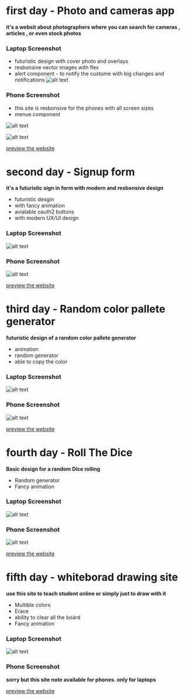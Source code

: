 # first day - Photo and cameras app

**it's a websit about photographers where you can search for cameras , articles , or even stock photos**

### Laptop Screenshot

- futuristic design with cover photo and overlays
- resbonsive vector images with flex
- alert component - to notify the custome with big changes and notifications
  ![alt text](https://github.com/losefor/7days7websites-challenge/blob/master/day-1/files/laptop.png?raw=true)

### Phone Screenshot

- this site is resbonsive for the phones with all screen sizes
- menue component

![alt text](https://github.com/losefor/7days7websites-challenge/blob/master/day-1/files/phone.png?raw=true)


![alt text](https://github.com/losefor/7days7websites-challenge/blob/master/day-1/files/phone2.png?raw=true)


[preview the website](https://losefor.github.io/7days7websites-challenge/day-1/index.html)

# second day - Signup form

**it's a futuristic sign in form with modern and resbonsive design**

- futuristic desgin
- with fancy animation
- avialable oauth2 buttons
- with modern UX/UI design

### Laptop Screenshot

![alt text](https://github.com/losefor/7days7websites-challenge/blob/master/day-2/files/laptop.png?raw=true)

### Phone Screenshot

![alt text](https://github.com/losefor/7days7websites-challenge/blob/master/day-2/files/phone.png?raw=true)

[preview the website](https://losefor.github.io/7days7websites-challenge/day-2/index.html)

# third day - Random color pallete generator

**futuristic design of a random color pallete generator**

- animation
- random generator
- able to copy the color

### Laptop Screenshot

![alt text](https://github.com/losefor/7days7websites-challenge/blob/master/day-3/files/laptop.png?raw=true)

### Phone Screenshot

![alt text](https://github.com/losefor/7days7websites-challenge/blob/master/day-3/files/phone.png?raw=true)

[preview the website](https://losefor.github.io/7days7websites-challenge/day-3/index.html)

# fourth day - Roll The Dice

**Basic design for a random Dice rolling**

- Random generator
- Fancy animation

### Laptop Screenshot

![alt text](https://github.com/losefor/7days7websites-challenge/blob/master/day-4/files/laptop.png?raw=true)

### Phone Screenshot

![alt text](https://github.com/losefor/7days7websites-challenge/blob/master/day-4/files/phone.png?raw=true)

[preview the website](https://losefor.github.io/7days7websites-challenge/day-4/index.html)

# fifth day - whiteborad drawing site

**use this site to teach student online or simply just to draw with it**

- Multible colors
- Erace
- ability to clear all the board
- Fancy animation

### Laptop Screenshot

![alt text](https://github.com/losefor/7days7websites-challenge/blob/master/day-5/files/laptop.png?raw=true)

### Phone Screenshot

**sorry but this site note available for phones. only for laptops**

[preview the website](https://losefor.github.io/7days7websites-challenge/day-5/index.html)
 
 